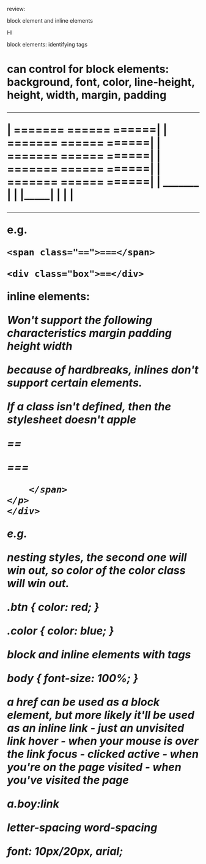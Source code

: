 review:

block element and inline elements

HI

block elements:
identifying tags

<div>
<p>
<h1>

can control for block elements: background, font, color, line-height, height, width, margin, padding

________________________
| ======= ====== ======|
| ======= ====== ======|
| ======= ====== ======|
| ======= ====== ======|
| ======= ====== ======|
|             _______  |
|             |_____|  |
|                      |
________________________

e.g.

<div class="==">

	<span class="==">===</span>

	<div class="box">==</div>

</div>

inline elements:
<strong>
<i>
<span>

Won't support the following characteristics
margin
padding
height
width

because of hardbreaks, inlines don't support certain elements.

If a class isn't defined, then the stylesheet doesn't apple

<div class="box">
	<div class="box1">==
	<p>
		<span class="color">===
	
		</span>
	</p>
	</div>
</div>

e.g.
<div class="btn color"></div>

nesting styles, the second one will win out, so color of the color class will win out.

.btn {
color: red;
}

.color {
color: blue;
}


block and inline elements
with tags <div>
<div>
<span>
<p>
<strong>
<i>


body {
	font-size: 100%;
}


a href
can be used as a block element, but more likely it'll be used as an inline 
link - just an unvisited link
hover - when your mouse is over the link
focus - clicked
active - when you're on the page
visited - when you've visited the page

a.boy:link

letter-spacing
word-spacing

font: 10px/20px, arial;
